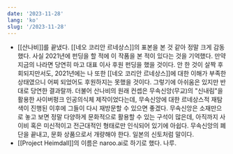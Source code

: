 ```yaml
---
date: '2023-11-28'
lang: 'ko'
slug: '/2023-11-28'
---
```


- [[산나비]]를 끝냈다. [[네오 코리안 르네상스]]의 표본을 본 것 같아 정말 크게 감동했다. 사실 2021년에 펀딩을 할 적에 이 작품을 본 적이 있다는 것을 기억했다. 만약 지금의 나라면 당연히 마고 대표 이사 후원 펀딩을 했을 것이다. 안 한 것이 살짝 후회되지만서도, 2021년에는 나 또한 [[네오 코리안 르네상스]]에 대한 이해가 부족한 상태였으니 어찌 되었어도 후원하지는 못했을 것이다. 그렇기에 아쉬움은 있지만 반대로 당연한 결과랄까. 더불어 산나비의 원래 컨셉은 무속신앙(무교)의 "신내림"을 활용한 사이버펑크 인공의식체 제작이었다는데, 무속신앙에 대한 르네상스적 재탐색이 진행된 이후에 그들이 다시 재방문할 수 있으면 좋겠다. 무속신앙은 소재만으로 놓고 보면 정말 다양하게 문화적으로 활용할 수 있는 구석이 많은데, 아직까지 사이비 혹은 미신적이고 전근대적인 형태로만 인식되어 있기에 아쉽다. 무속신앙의 폐단을 끝내고, 문화 상품으로서 개량해야 한다. 일본의 신토처럼 말이다.
- [[Project Heimdall]]의 이름은 naroo.ai로 하기로 했다. 나루.
